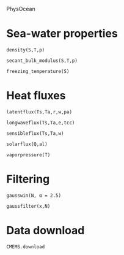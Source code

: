 
PhysOcean


# Sea-water properties


```@docs
density(S,T,p)
```

```@docs
secant_bulk_modulus(S,T,p)
```

```@docs
freezing_temperature(S)
```

# Heat fluxes

```@docs
latentflux(Ts,Ta,r,w,pa)
```

```@docs
longwaveflux(Ts,Ta,e,tcc)
```

```@docs
sensibleflux(Ts,Ta,w)
```

```@docs
solarflux(Q,al)
```

```@docs
vaporpressure(T)
```


# Filtering

```@docs
gausswin(N, α = 2.5)
```

```@docs
gaussfilter(x,N)
```


# Data download
```@docs
CMEMS.download
```
